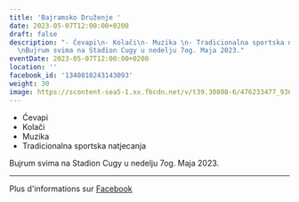 ```yaml
---
title: 'Bajramsko Druženje '
date: 2023-05-07T12:00:00+0200
draft: false
description: "- Ćevapi\n- Kolači\n- Muzika \n- Tradicionalna sportska natjecanja\n\
  \nBujrum svima na Stadion Cugy u nedelju 7og. Maja 2023."
eventDate: 2023-05-07T12:00:00+0200
location: ''
facebook_id: '1340810243143093'
weight: 30
image: https://scontent-sea5-1.xx.fbcdn.net/v/t39.30808-6/476233477_936651505262116_4103480540059516894_n.jpg?_nc_cat=110&ccb=1-7&_nc_sid=9e60e4&_nc_ohc=wIHcZoKYCEwQ7kNvwFZ3ZW_&_nc_oc=AdnDfVxI-6hcixg0FSoA7nOafACRUS321fShnGb8uVvK1allvW6UtQT3NF9biaALM28&_nc_zt=23&_nc_ht=scontent-sea5-1.xx&edm=ABTKTjYEAAAA&_nc_gid=plV8059fShSkac7z7gzL5g&oh=00_AfTZ5XcJ5tlVsjhF67kwwAgJUnCgAcIeVV-hhF2VLPZ8wQ&oe=687CDCCB
---
```


- Ćevapi
- Kolači
- Muzika 
- Tradicionalna sportska natjecanja

Bujrum svima na Stadion Cugy u nedelju 7og. Maja 2023.

---

Plus d'informations sur [Facebook](https://facebook.com/events/1340810243143093)